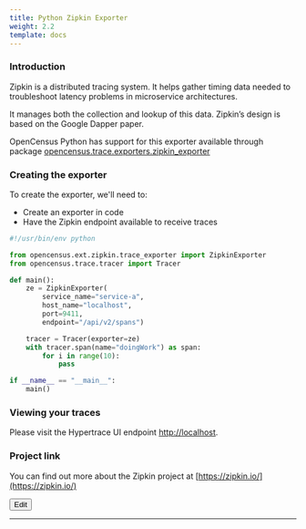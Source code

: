 ```yaml
---
title: Python Zipkin Exporter
weight: 2.2
template: docs
---
```

### Introduction
Zipkin is a distributed tracing system. It helps gather timing data needed to troubleshoot latency problems in microservice architectures.

It manages both the collection and lookup of this data. Zipkin’s design is based on the Google Dapper paper.

OpenCensus Python has support for this exporter available through package [opencensus.trace.exporters.zipkin_exporter](https://census-instrumentation.github.io/opencensus-python/trace/api/zipkin_exporter.html)


### Creating the exporter
To create the exporter, we'll need to:

* Create an exporter in code
* Have the Zipkin endpoint available to receive traces
 
```python
#!/usr/bin/env python

from opencensus.ext.zipkin.trace_exporter import ZipkinExporter
from opencensus.trace.tracer import Tracer

def main():
    ze = ZipkinExporter(
        service_name="service-a",
        host_name="localhost",
        port=9411,
        endpoint="/api/v2/spans")

    tracer = Tracer(exporter=ze)
    with tracer.span(name="doingWork") as span:
        for i in range(10):
            pass

if __name__ == "__main__":
    main()
```
 

### Viewing your traces
Please visit the Hypertrace UI endpoint [http://localhost](http://localhost).

### Project link
You can find out more about the Zipkin project at [https://zipkin.io/](https://zipkin.io/)


<a href="https://github.com/hypertrace/hypertrace-docs-website/tree/master/src/pages/docs/go/py-jaeger.md">
<button type="button">Edit</button></a>

***
